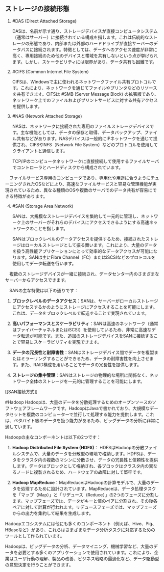 ## ストレージの接続形態


1. #DAS (Direct Attached Storage)

   DASは、名前が示す通り、ストレージデバイスが直接コンピュータシステム（通常はサーバー）に接続されている構成を指します。これは伝統的なストレージの形態であり、内部または外部のハードドライブが直接サーバーのデータバスに接続されます。特徴としては、データへのアクセス速度が非常に高く、専用接続のため他のデバイスと帯域を共有しないという点が挙げられます。しかし、スケーラビリティには限界があり、データ共有も困難です。

2. #CIFS (Common Internet File System)

   CIFSは、Windowsで主に使われるネットワークファイル共有プロトコルです。これにより、ネットワークを通じてファイルやプリンタなどのリソースを共有できます。CIFSは #SMB (Server Message Block) の拡張版であり、ネットワーク上でのファイルおよびプリントサービスに対する共有アクセスを提供します。

3. #NAS (Network Attached Storage)

   NASは、ネットワークに接続された専用のファイルストレージデバイスです。主な機能としては、データの保存と取得、データバックアップ、ファイル共有などがあります。NASデバイスは一般的にIPネットワークを通じて提供され、CIFSやNFS（Network File System）などのプロトコルを使用してクライアントと通信します。
   
   TCP/IPのコンピュータネットワークに直接接続して使用するファイルサーバでコントローラとハードディスクから構成されています。  
   
　ファイルサービス専用のコンピュータであり、専用化や用途に合うようにチューニングされたOSなどにより、高速なファイルサービスと容易な管理機能が実現されているため、異なる種類のOSや複数のサーバでのデータ共有が容易にできる特徴があります。

4. #SAN (Storage Area Network)

   SANは、大規模なストレージデバイスを集約して一元的に管理し、ネットワーク上のサーバーがそれらのデバイスにアクセスできるようにする高速ネットワークのことを指します。
   
   SANはブロックレベルのデータアクセスを提供するため、接続されたストレージはローカルストレージとして振る舞います。これにより、大量のデータを扱う高性能アプリケーションにとって効率的なデータアクセスが可能になります。SANは主にFibre Channel（FC）またはiSCSIなどのプロトコルを使用してデータ転送を行います。

　複数のストレージデバイスが一緒に接続され、データセンター内のさまざまなサーバーからアクセスできます。

　SANの主な特徴は以下の通りです：

1. **ブロックレベルのデータアクセス**：SANは、サーバーがローカルストレージにアクセスするかのようにストレージにアクセスすることを可能にします。これは、データをブロックレベルで転送することで実現されています。

2. **高いパフォーマンスとスケーラビリティ**：SANは高速のネットワーク（通常はファイバーチャネルまたはiSCSI）を使用しているため、非常に高速なデータ転送が可能です。また、追加のストレージデバイスをSANに接続することで容易にスケーラビリティを実現できます。

3. **データの冗長性と耐障害性**：SANはストレージデバイス間でデータを複製またはミラーリングすることができるため、データの耐障害性を向上させます。また、RAID構成を用いることでデータの冗長性を提供します。

4. **ストレージの集中管理**：SANはストレージの物理的な場所に関係なく、ネットワーク全体のストレージを一元的に管理することを可能にします。

[[SAN接続方式]]

#Hadoop
Hadoopは、大量のデータを分散処理するためのオープンソースのソフトウェアフレームワークです。HadoopはJavaで書かれており、大規模なデータセットを複数のコンピューターで並行して処理する能力を提供します。これは、ペタバイト級のデータを扱う能力があるため、ビッグデータの分析に非常に適しています。

Hadoopの主なコンポーネントは以下の2つです：

1. **Hadoop Distributed File System (HDFS)**： HDFSはHadoopの分散ファイルシステムで、大量のデータを分散型の環境で格納します。HDFSは、データをクラスタ内の複数のマシンに分散させ、データの冗長性と信頼性を提供します。データはブロックとして格納され、各ブロックはクラスタ内の異なるノードに複製されるため、ハードウェアの故障に対して堅牢です。

2. **Hadoop MapReduce**：MapReduceはHadoopの計算モデルで、大量のデータを処理するために設計されています。MapReduceは、データ処理タスクを「マップ（Map）」と「リデュース（Reduce）」の2つのフェーズに分割します。マップフェーズでは、データがキーと値のペアに分割され、その後各ペアに対して計算が行われます。リデュースフェーズでは、マップフェーズからの出力を集約して結果を生成します。

Hadoopエコシステムには他にも多くのコンポーネント（例えば、Hive、Pig、HBaseなど）があり、これらはさまざまなデータ分析タスクに対応するためのツールとして作られています。

Hadoopは、ビッグデータの分析、データマイニング、機械学習など、大量のデータを必要とする多くのアプリケーションで使用されています。これにより、企業はユーザ行動の理解、製品の改善、ビジネス戦略の最適化など、データ駆動型の意思決定を行うことができます。


